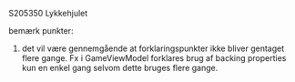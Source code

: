 S205350 Lykkehjulet

bemærk punkter:

1. det vil være gennemgående at forklaringspunkter ikke bliver gentaget flere gange. 
   Fx i GameViewModel forklares brug af backing properties kun en enkel gang selvom 
   dette bruges flere gange.
   

